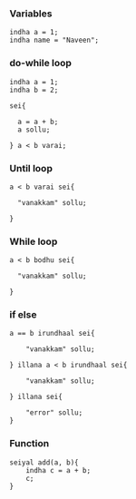 ### Variables

```
indha a = 1;
indha name = "Naveen";
```

### do-while loop

```
indha a = 1;
indha b = 2;

sei{

  a = a + b;
  a sollu;

} a < b varai;
```

### Until loop

```
a < b varai sei{

  "vanakkam" sollu;

}
```

### While loop
```
a < b bodhu sei{

  "vanakkam" sollu;

}
```

### if else

```
a == b irundhaal sei{

    "vanakkam" sollu;

} illana a < b irundhaal sei{

    "vanakkam" sollu;

} illana sei{

    "error" sollu;
}
```

### Function

```
seiyal add(a, b){
    indha c = a + b;
    c;
}
```
